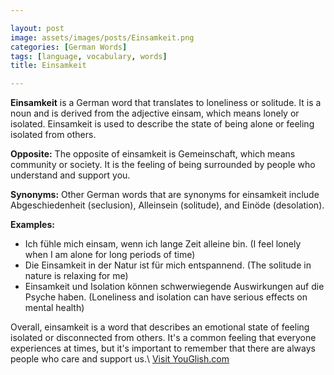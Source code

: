```yaml
---

layout: post
image: assets/images/posts/Einsamkeit.png
categories: [German Words]
tags: [language, vocabulary, words]
title: Einsamkeit

---
```


**Einsamkeit** is a German word that translates to loneliness or solitude. It is a noun and is derived from the adjective einsam, which means lonely or isolated. Einsamkeit is used to describe the state of being alone or feeling isolated from others. 

**Opposite:** The opposite of einsamkeit is Gemeinschaft, which means community or society. It is the feeling of being surrounded by people who understand and support you. 

**Synonyms:** Other German words that are synonyms for einsamkeit include Abgeschiedenheit (seclusion), Alleinsein (solitude), and Einöde (desolation). 

**Examples:**

- Ich fühle mich einsam, wenn ich lange Zeit alleine bin. (I feel lonely when I am alone for long periods of time)
- Die Einsamkeit in der Natur ist für mich entspannend. (The solitude in nature is relaxing for me)
- Einsamkeit und Isolation können schwerwiegende Auswirkungen auf die Psyche haben. (Loneliness and isolation can have serious effects on mental health)

Overall, einsamkeit is a word that describes an emotional state of feeling isolated or disconnected from others. It's a common feeling that everyone experiences at times, but it's important to remember that there are always people who care and support us.\ <a id="yg-widget-0" class="youglish-widget" data-query="Einsamkeit" data-lang="german" data-components="8412" data-auto-start="0" data-bkg-color="theme_light" data-title="How%20to%20pronounce%20Einsamkeit%20in%20German"  rel="nofollow" href="https://youglish.com">Visit YouGlish.com</a><script async src="https://youglish.com/public/emb/widget.js" charset="utf-8"></script>